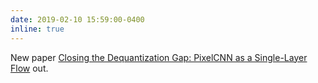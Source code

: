 ```yaml
---
date: 2019-02-10 15:59:00-0400
inline: true
---
```


New paper [Closing the Dequantization Gap: PixelCNN as a Single-Layer Flow](https://arxiv.org/abs/2002.02547) out.
